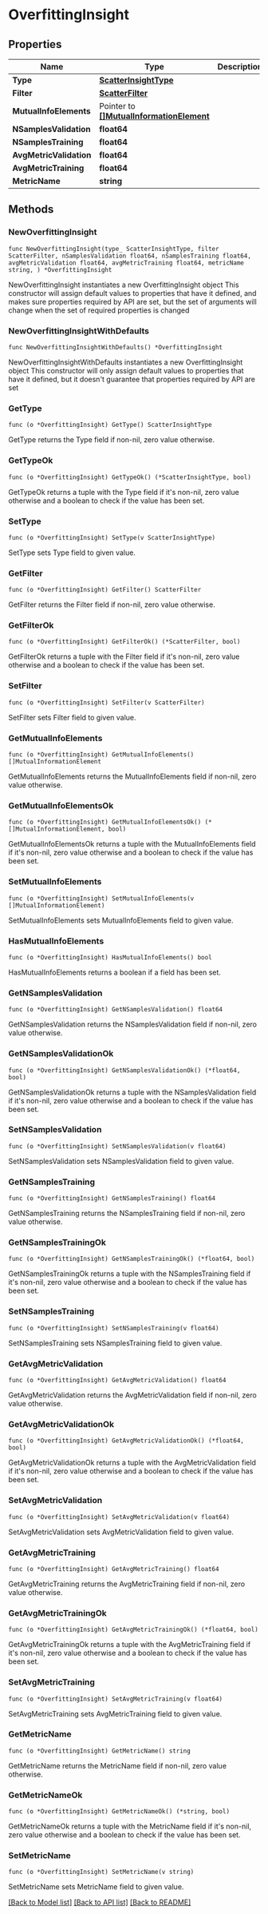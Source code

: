 # OverfittingInsight

## Properties

Name | Type | Description | Notes
------------ | ------------- | ------------- | -------------
**Type** | [**ScatterInsightType**](ScatterInsightType.md) |  | 
**Filter** | [**ScatterFilter**](ScatterFilter.md) |  | 
**MutualInfoElements** | Pointer to [**[]MutualInformationElement**](MutualInformationElement.md) |  | [optional] 
**NSamplesValidation** | **float64** |  | 
**NSamplesTraining** | **float64** |  | 
**AvgMetricValidation** | **float64** |  | 
**AvgMetricTraining** | **float64** |  | 
**MetricName** | **string** |  | 

## Methods

### NewOverfittingInsight

`func NewOverfittingInsight(type_ ScatterInsightType, filter ScatterFilter, nSamplesValidation float64, nSamplesTraining float64, avgMetricValidation float64, avgMetricTraining float64, metricName string, ) *OverfittingInsight`

NewOverfittingInsight instantiates a new OverfittingInsight object
This constructor will assign default values to properties that have it defined,
and makes sure properties required by API are set, but the set of arguments
will change when the set of required properties is changed

### NewOverfittingInsightWithDefaults

`func NewOverfittingInsightWithDefaults() *OverfittingInsight`

NewOverfittingInsightWithDefaults instantiates a new OverfittingInsight object
This constructor will only assign default values to properties that have it defined,
but it doesn't guarantee that properties required by API are set

### GetType

`func (o *OverfittingInsight) GetType() ScatterInsightType`

GetType returns the Type field if non-nil, zero value otherwise.

### GetTypeOk

`func (o *OverfittingInsight) GetTypeOk() (*ScatterInsightType, bool)`

GetTypeOk returns a tuple with the Type field if it's non-nil, zero value otherwise
and a boolean to check if the value has been set.

### SetType

`func (o *OverfittingInsight) SetType(v ScatterInsightType)`

SetType sets Type field to given value.


### GetFilter

`func (o *OverfittingInsight) GetFilter() ScatterFilter`

GetFilter returns the Filter field if non-nil, zero value otherwise.

### GetFilterOk

`func (o *OverfittingInsight) GetFilterOk() (*ScatterFilter, bool)`

GetFilterOk returns a tuple with the Filter field if it's non-nil, zero value otherwise
and a boolean to check if the value has been set.

### SetFilter

`func (o *OverfittingInsight) SetFilter(v ScatterFilter)`

SetFilter sets Filter field to given value.


### GetMutualInfoElements

`func (o *OverfittingInsight) GetMutualInfoElements() []MutualInformationElement`

GetMutualInfoElements returns the MutualInfoElements field if non-nil, zero value otherwise.

### GetMutualInfoElementsOk

`func (o *OverfittingInsight) GetMutualInfoElementsOk() (*[]MutualInformationElement, bool)`

GetMutualInfoElementsOk returns a tuple with the MutualInfoElements field if it's non-nil, zero value otherwise
and a boolean to check if the value has been set.

### SetMutualInfoElements

`func (o *OverfittingInsight) SetMutualInfoElements(v []MutualInformationElement)`

SetMutualInfoElements sets MutualInfoElements field to given value.

### HasMutualInfoElements

`func (o *OverfittingInsight) HasMutualInfoElements() bool`

HasMutualInfoElements returns a boolean if a field has been set.

### GetNSamplesValidation

`func (o *OverfittingInsight) GetNSamplesValidation() float64`

GetNSamplesValidation returns the NSamplesValidation field if non-nil, zero value otherwise.

### GetNSamplesValidationOk

`func (o *OverfittingInsight) GetNSamplesValidationOk() (*float64, bool)`

GetNSamplesValidationOk returns a tuple with the NSamplesValidation field if it's non-nil, zero value otherwise
and a boolean to check if the value has been set.

### SetNSamplesValidation

`func (o *OverfittingInsight) SetNSamplesValidation(v float64)`

SetNSamplesValidation sets NSamplesValidation field to given value.


### GetNSamplesTraining

`func (o *OverfittingInsight) GetNSamplesTraining() float64`

GetNSamplesTraining returns the NSamplesTraining field if non-nil, zero value otherwise.

### GetNSamplesTrainingOk

`func (o *OverfittingInsight) GetNSamplesTrainingOk() (*float64, bool)`

GetNSamplesTrainingOk returns a tuple with the NSamplesTraining field if it's non-nil, zero value otherwise
and a boolean to check if the value has been set.

### SetNSamplesTraining

`func (o *OverfittingInsight) SetNSamplesTraining(v float64)`

SetNSamplesTraining sets NSamplesTraining field to given value.


### GetAvgMetricValidation

`func (o *OverfittingInsight) GetAvgMetricValidation() float64`

GetAvgMetricValidation returns the AvgMetricValidation field if non-nil, zero value otherwise.

### GetAvgMetricValidationOk

`func (o *OverfittingInsight) GetAvgMetricValidationOk() (*float64, bool)`

GetAvgMetricValidationOk returns a tuple with the AvgMetricValidation field if it's non-nil, zero value otherwise
and a boolean to check if the value has been set.

### SetAvgMetricValidation

`func (o *OverfittingInsight) SetAvgMetricValidation(v float64)`

SetAvgMetricValidation sets AvgMetricValidation field to given value.


### GetAvgMetricTraining

`func (o *OverfittingInsight) GetAvgMetricTraining() float64`

GetAvgMetricTraining returns the AvgMetricTraining field if non-nil, zero value otherwise.

### GetAvgMetricTrainingOk

`func (o *OverfittingInsight) GetAvgMetricTrainingOk() (*float64, bool)`

GetAvgMetricTrainingOk returns a tuple with the AvgMetricTraining field if it's non-nil, zero value otherwise
and a boolean to check if the value has been set.

### SetAvgMetricTraining

`func (o *OverfittingInsight) SetAvgMetricTraining(v float64)`

SetAvgMetricTraining sets AvgMetricTraining field to given value.


### GetMetricName

`func (o *OverfittingInsight) GetMetricName() string`

GetMetricName returns the MetricName field if non-nil, zero value otherwise.

### GetMetricNameOk

`func (o *OverfittingInsight) GetMetricNameOk() (*string, bool)`

GetMetricNameOk returns a tuple with the MetricName field if it's non-nil, zero value otherwise
and a boolean to check if the value has been set.

### SetMetricName

`func (o *OverfittingInsight) SetMetricName(v string)`

SetMetricName sets MetricName field to given value.



[[Back to Model list]](../README.md#documentation-for-models) [[Back to API list]](../README.md#documentation-for-api-endpoints) [[Back to README]](../README.md)


